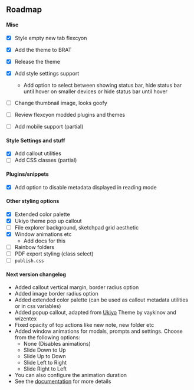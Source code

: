 ## Roadmap

#### Misc
- [x] Style empty new tab flexcyon
- [x] Add the theme to BRAT
- [x] Release the theme
- [x] Add style settings support
  - Add option to select between showing status bar, hide status bar until hover on smaller devices or hide status bar until hover
  <!-- - Support toggle showing of certain status bar for plugins like Pomodoro and Typing Speed etc (hide specific stuff, kinda pain to do) -->

- [ ] Change thumbnail image, looks goofy
- [ ] Review flexcyon modded plugins and themes
- [ ] Add mobile support (partial)

#### Style Settings and stuff
- [x] Add callout utilities 
- [ ] Add CSS classes (partial)

#### Plugins/snippets
- [x] Add option to disable metadata displayed in reading mode

#### Other styling options
- [x] Extended color palette
- [x] Ukiyo theme pop up callout
- [ ] File explorer background, sketchpad grid aesthetic
- [x] Window animations etc
  - Add docs for this
- [ ] Rainbow folders
- [ ] PDF export styling (class select)
- [ ] `publish.css`

#### Next version changelog
- Added callout vertical margin, border radius option
- Added image border radius option
- Added extended color palette (can be used as callout metadata utilities or in css variables)
- Added popup callout, adapted from [Ukiyo](https://github.com/technerium/obsidian-ukiyo) Theme by vaykinov and wizentex
- Fixed opacity of top actions like new note, new folder etc
- Added window animations for modals, prompts and settings. Choose from the following options:
  - None (Disables animations)
  - Slide Down to Up
  - Slide Up to Down
  - Slide Left to Right
  - Slide Right to Left
- You can also configure the animation duration
- See the [documentation](https://github.com/bladeacer/flexcyon/tree/master/docs/docs.md) for more details 